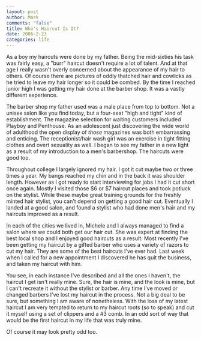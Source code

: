 ```yaml
--- 
layout: post
author: Mark
comments: "false"
title: Who's Haircut Is It?
date: 2006-2-23
categories: life
---
```

As a boy my haircuts were done by my father. Being the mid-sixties his task was fairly easy, a "burr" haircut doesn't require a lot of talent. And at that age I really wasn't overly concerned about the appearance of my hair to others. Of course there are pictures of oddly thatched hair and cowlicks as he tried to leave my hair longer so it could be combed. By the time I reached junior high I was getting my hair done at the barber shop. It was a vastly different experience.

The barber shop my father used was a male place from top to bottom. Not a unisex salon like you find today, but a four-seat "high and tight" kind of establishment. The magazine selection for waiting customers included Playboy and Penthouse. As an adolescent just discovering the wide world of adulthood the open display of <i>those</i> magazines was both embarrassing and enticing. The receptionist/hair wash girl was an exercise in tight fitting clothes and overt sexuality as well. I began to see my father in a new light as a result of my introduction to a men's barbershop. The haircuts were good too.

Throughout college I largely ignored my hair. I got it cut maybe two or three times a year. My bangs reached my chin and in the back it was shoulder length. However as I got ready to start interviewing for jobs I had it cut short once again. Mostly I visited those $6 or $7 haircut places and took potluck on the stylist. While these maybe great training grounds for the freshly minted hair stylist, you can't depend on getting a good hair cut. Eventually I landed at a good salon, and found a stylist who had done men's hair and my haircuts improved as a result.

In each of the cities we lived in, Michele and I always managed to find a salon where we could both get our hair cut. She was expert at finding the best local shop and I enjoyed good haircuts as a result. Most recently I've been getting my haircut by a gifted barber who uses a variety of razors to cut my hair. They are some of the best haircuts I've ever had. Last week when I called for a new appointment I discovered he has quit the business, and taken my haircut with him.

You see, in each instance I've described and all the ones I haven't, the haircut I get isn't really mine. Sure, the hair is mine, and the look is mine, but I can't recreate it without the stylist or barber. Any time I've moved or changed barbers I've lost my haircut in the process. Not a big deal to be sure, but something I am aware of nonetheless. With the loss of my latest haircut I am very tempted to return to my haircut roots (so to speak) and cut it myself using a set of clippers and a #3 comb. In an odd sort of way that would be the first haircut in my life that was truly mine.

Of course it may look pretty odd too.
